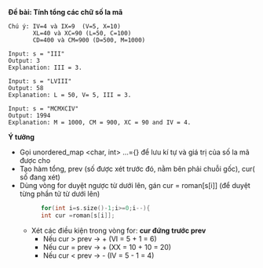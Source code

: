 **Đề bài: Tính tổng các chữ số la mã**
```
Chú ý: IV=4 và IX=9  (V=5, X=10)
       XL=40 và XC=90 (L=50, C=100)
       CD=400 và CM=900 (D=500, M=1000)
```
```
Input: s = "III"
Output: 3
Explanation: III = 3.

Input: s = "LVIII"
Output: 58
Explanation: L = 50, V= 5, III = 3.

Input: s = "MCMXCIV"
Output: 1994
Explanation: M = 1000, CM = 900, XC = 90 and IV = 4.
```

**Ý tưởng**
- Gọi unordered_map <char, int> ...={} để lưu kí tự và giá trị của số la mã được cho
- Tạo hàm tổng, prev (số được xét trước đó, nằm bên phải chuỗi gốc), cur( số đang xét)
- Dùng vòng for duyệt ngược từ dưới lên, gán cur = roman[s[i]] (để duyệt từng phần tử từ dưới lên)
  ```cpp
        for(int i=s.size()-1;i>=0;i--){
        int cur =roman[s[i]];
  ```
  - Xét các điều kiện trong vòng for: **cur đứng trước prev**
     - Nếu cur > prev -> + (VI = 5 + 1 = 6)
     - Nếu cur = prev -> + (XX = 10 + 10 = 20)
     - Nếu cur < prev -> - (IV = 5 - 1 = 4)
